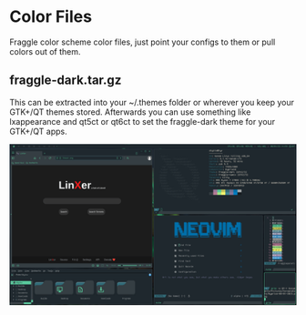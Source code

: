 # Color Files
Fraggle color scheme color files, just point your configs to them or pull colors out of them.

## fraggle-dark.tar.gz
This can be extracted into your ~/.themes folder or wherever you keep your GTK+/QT themes stored.
Afterwards you can use something like lxappearance and qt5ct or qt6ct to set the fraggle-dark theme for your GTK+/QT apps.

![Screenshot](screenshot.png)
